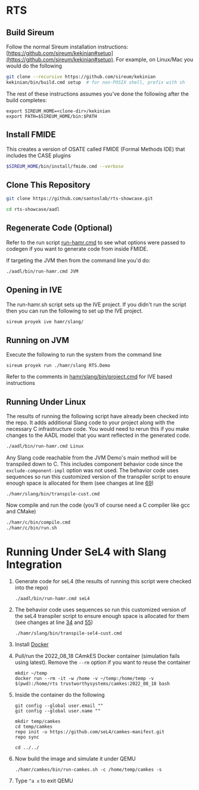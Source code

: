 # RTS

## Build Sireum

Follow the normal Sireum installation instructions: [https://github.com/sireum/kekinian#setup](https://github.com/sireum/kekinian#setup).  For example, on Linux/Mac you would do the following

```bash
git clone --recursive https://github.com/sireum/kekinian
kekinian/bin/build.cmd setup  # for non-POSIX shell, prefix with sh
```

The rest of these instructions assumes you've done the following after the build completes:

```
export SIREUM_HOME=<clone-dir>/kekinian
export PATH=$SIREUM_HOME/bin:$PATH
```

## Install FMIDE 

This creates a version of OSATE called FMIDE (Formal Methods IDE) that includes the CASE plugins

```bash
$SIREUM_HOME/bin/install/fmide.cmd --verbose
```

##  Clone This Repository

```bash
git clone https://github.com/santoslab/rts-showcase.git

cd rts-showcase/aadl
```

## Regenerate Code (Optional)

Refer to the run script [run-hamr.cmd](aadl/bin/run-hamr.cmd)
to see what options were passed to codegen if you want to generate code from inside FMIDE.  

If targeting the JVM then from the command line you'd do:

```bash
./aadl/bin/run-hamr.cmd JVM
```

## Opening in IVE

The run-hamr.sh script sets up the IVE project.  If you didn't run the script then you can run the following to set up the IVE project.


```bash
sireum proyek ive hamr/slang/
```

## Running on JVM

Execute the following to run the system from the command line 

```
sireum proyek run ./hamr/slang RTS.Demo
```

Refer to the comments in [hamr/slang/bin/project.cmd](hamr/slang/bin/project.cmd#L38) 
for IVE based instructions

## Running Under Linux

The results of running the following script have already been checked into the repo.  It adds additional Slang code to your project along with the necessary C infrastructure code.  You would need to rerun this if you make changes to the AADL model that you want reflected in the generated code.

```bash
./aadl/bin/run-hamr.cmd Linux
```

Any Slang code reachable from the JVM Demo's main method will be transpiled down to C. This includes component behavior code since 
the `exclude-component-impl` option was not used.
The behavior code uses sequences so run this customized version of the 
transpiler script to ensure enough space is allocated for them (see changes at line [69](hamr/slang/bin/transpile-cust.cmd#L79))

```
./hamr/slang/bin/transpile-cust.cmd
```

Now compile and run the code (you'll of course need a C compiler like gcc and CMake)

```bash
./hamr/c/bin/compile.cmd
./hamr/c/bin/run.sh
```


# Running Under SeL4 with Slang Integration

1. Generate code for seL4 (the results of running this script were checked into the repo)

    ```bash
    ./aadl/bin/run-hamr.cmd seL4
    ```

1. The behavior code uses sequences so run this customized version of the seL4 
transpiler script to ensure enough space is allocated for them (see changes at line [34](hamr/slang/bin/transpile-sel4-cust.cmd#L34) and [55](hamr/slang/bin/transpile-sel4-cust.cmd#L55))

    ```
    ./hamr/slang/bin/transpile-sel4-cust.cmd
    ```

1. Install [Docker](https://docs.docker.com/get-docker/)

1. Pull/run the 2022_08_18 CAmkES Docker container (simulation fails using latest). 
Remove the ``--rm`` option if you want to reuse the container

    ```
    mkdir ~/temp
    docker run --rm -it -w /home -v ~/temp:/home/temp -v $(pwd):/home/rts trustworthysystems/camkes:2022_08_18 bash
    ````

1. Inside the container do the following

    ```
    git config --global user.email ""
    git config --global user.name ""

    mkdir temp/camkes
    cd temp/camkes
    repo init -u https://github.com/seL4/camkes-manifest.git
    repo sync

    cd ../../    
    ```

1. Now build the image and simulate it under QEMU

    ```
    ./hamr/camkes/bin/run-camkes.sh -c /home/temp/camkes -s
    ```

1. Type ``^a x`` to exit QEMU

